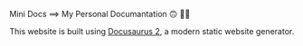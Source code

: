 Mini Docs ==> My Personal Documantation 🙃 👋🏻

This website is built using [Docusaurus 2](https://docusaurus.io/), a modern static website generator.
